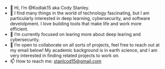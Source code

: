 - 👋 Hi, I’m @Kodlak15 aka Cody Stanley. 
- 👀 I find many things in the world of technology fascinating, but I am particularly interested in deep learning, cybersecurity, and software develolpment. I love building tools that make life and work more efficient. 
- 🌱 I’m currently focused on learing more about deep learing and cybersecurity. 
- 💞️ I’m open to collaborate on all sorts of projects, feel free to reach out at my email below! My academic background is in earth science, and I am very interested in finding related projects to work on. 
- 📫 How to reach me: stanlcod15@gmail.com

<!---
Kodlak15/Kodlak15 is a ✨ special ✨ repository because its `README.md` (this file) appears on your GitHub profile.
You can click the Preview link to take a look at your changes.
--->

